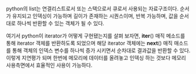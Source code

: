 python의 list는 연결리스트로서 또는 스택으로서 큐로서 사용되는 자료구조이다.
순서가 유지되고 인덱싱이 가능하며 길이가 존재하는 시퀀스이며,
반복 가능하며, 값을 순서대로 하나씩 반환할 수 있는 객체가 될 수 있다.

여기서 python이 iterator가 어떻게 구현됐는지를 살펴 보자면,
__iter__() 매직 메소드를 통해 iterator 객체를 반환하도록 되었으며 해당 iterator 객체에는 __next__() 매직 매소드를 통해 객체의 인덱스 변수를 하나씩 증가 시키면서 순차대로 결과값을 반환할 수 있다.
이렇게 지연평가 되며 한번에 메모리에 데이터를 올려놓고 인덱싱 하는 것보다 메모리 사용측면에서 효율적인 사용이 가능하다.
